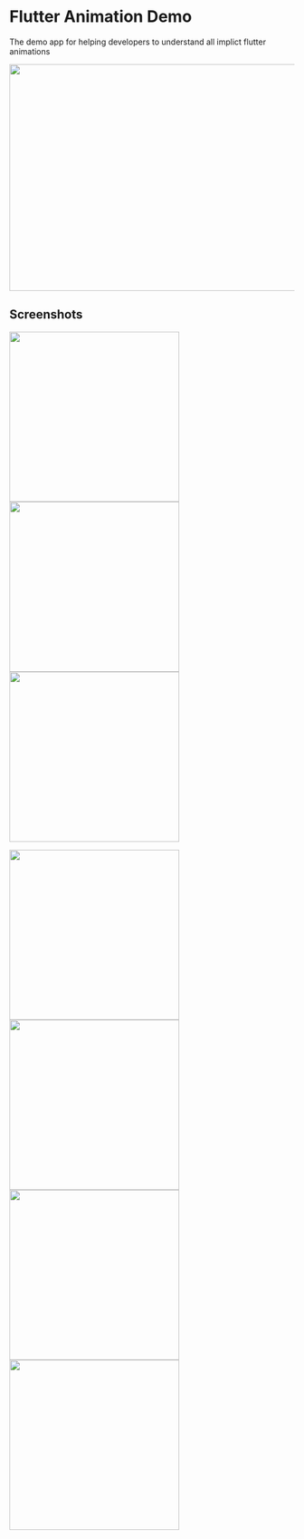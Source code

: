 # Flutter Animation Demo
The demo app for helping developers to understand all implict flutter animations

<img src ="https://user-images.githubusercontent.com/22083254/110382237-9a421000-8028-11eb-9fd9-f67138063bd1.png" width="800" height="400">

## Screenshots
<img src="https://user-images.githubusercontent.com/22083254/110382214-93b39880-8028-11eb-8a5a-5ecf7efd0b4f.png" width="300"> <img src="https://user-images.githubusercontent.com/22083254/110382217-93b39880-8028-11eb-8ee1-af946a322653.png" width="300"> <img src="https://user-images.githubusercontent.com/22083254/110382218-944c2f00-8028-11eb-8058-cebd89d8754e.png" width="300">

<img src="https://user-images.githubusercontent.com/22083254/110382219-944c2f00-8028-11eb-8dd4-d6b1d33a38bd.png" width="300"> <img src="https://user-images.githubusercontent.com/22083254/110382220-944c2f00-8028-11eb-842b-aac8e9c8258e.png" width="300"> <img src="https://user-images.githubusercontent.com/22083254/110382222-944c2f00-8028-11eb-8159-55a493236992.png" width="300"> <img src="https://user-images.githubusercontent.com/22083254/110382225-94e4c580-8028-11eb-9f31-e8df38bebbb4.png" width='300'>
